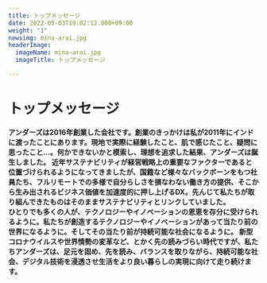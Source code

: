 ```yaml
---
title: トップメッセージ
date: 2022-05-03T19:02:12.000+09:00
weight: "1"
newsimg: mina-arai.jpg
headerImage:
  imageName: mina-arai.jpg
  imageTitle: トップメッセージ

---
```

# トップメッセージ

**アンダーズは2016年創業した会社です。創業のきっかけは私が2011年にインドに渡ったことにあります。現地で実際に経験したこと、肌で感じたこと、疑問に思ったこと…。何かできないかと模索し、理想を追求した結果、アンダーズは誕生しました。 近年サステナビリティが経営戦略上の重要なファクターであると位置づけられるようになってきましたが、国籍など様々なバックボーンをもつ社員たち、フルリモートでの多様で自分らしさを損なわない働き方の提供、そこから生み出されるビジネス価値を加速度的に押し上げるDX。先んじて私たちが取り組んできたものはそのままサステナビリティとリンクしていました。  
ひとりでも多くの人が、テクノロジーやイノベーションの恩恵を存分に受けられるように。私たちが創造するテクノロジーやイノベーションがあって当たり前の世界になるように。そしてその当たり前が持続可能な社会になるように。 新型コロナウイルスや世界情勢の変革など、とかく先の読みづらい時代ですが、私たちアンダーズは、足元を固め、先を読み、バランスを取りながら、持続可能な社会、デジタル技術を浸透させ生活をより良い暮らしの実現に向けて走り続けます。**